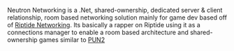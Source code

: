 Neutron Networking is a .Net, shared-ownership, dedicated server & client relationship, room based networking solution mainly for game dev based off of [Riptide Networking](https://github.com/RiptideNetworking/Riptide). Its basically a rapper on Riptide using it as a connections manager to enable a room based architecture and shared-ownership games similar to [PUN2](https://www.photonengine.com/pun)
